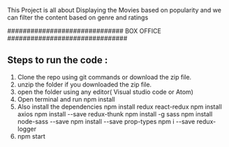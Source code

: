 This Project is all about Displaying the Movies based on popularity and we can filter the content based on genre and ratings

############################## BOX OFFICE ###############################

Steps to run the code :
---------------------
1. Clone the repo using git commands or download the zip file.
2. unzip the folder if you downloaded the zip file.
3. open the folder using any editor( Visual studio code or Atom)
4. Open terminal and run 
        npm install
5. Also install the dependencies
        npm install redux react-redux
        npm install axios
        npm install --save redux-thunk
        npm install -g sass
        npm install node-sass --save
        npm install --save prop-types
        npm i --save redux-logger
6. npm start